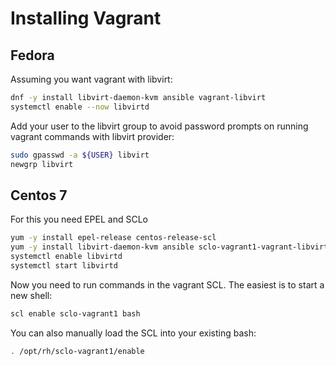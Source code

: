 # Installing Vagrant

## Fedora

Assuming you want vagrant with libvirt:

```bash
dnf -y install libvirt-daemon-kvm ansible vagrant-libvirt
systemctl enable --now libvirtd
```
Add your user to the libvirt group to avoid password prompts on running vagrant commands with libvirt provider:

```bash
sudo gpasswd -a ${USER} libvirt
newgrp libvirt
```

## Centos 7

For this you need EPEL and SCLo

```bash
yum -y install epel-release centos-release-scl
yum -y install libvirt-daemon-kvm ansible sclo-vagrant1-vagrant-libvirt
systemctl enable libvirtd
systemctl start libvirtd
```

Now you need to run commands in the vagrant SCL. The easiest is to start a new shell:

```bash
scl enable sclo-vagrant1 bash
```

You can also manually load the SCL into your existing bash:

```bash
. /opt/rh/sclo-vagrant1/enable
```
